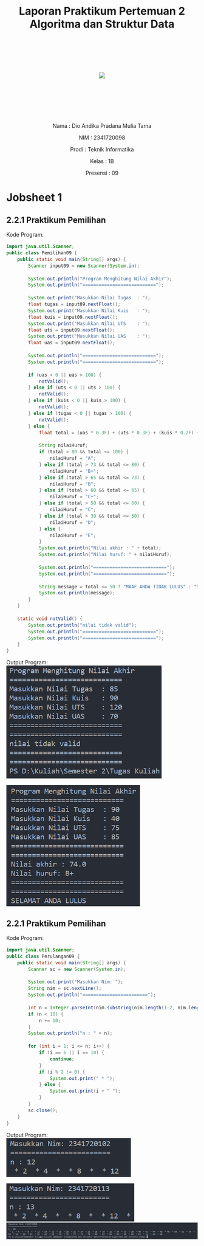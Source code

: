 # <p align ="center">Laporan Praktikum Pertemuan 2 Algoritma dan Struktur Data</p>
<br><br><br><br>

<p align="center">
   <img src="https://static.wikia.nocookie.net/logopedia/images/8/8a/Politeknik_Negeri_Malang.png/revision/latest?cb=20190922202558" width="30%"> </p>

<br><br><br><br><br>

<p align = "center"> Nama     : Dio Andika Pradana Mulia Tama </p>
<p align = "center"> NIM      : 2341720098 </p>
<p align = "center"> Prodi    : Teknik Informatika</p>
<p align = "center"> Kelas    : 1B </p>
<p align = "center"> Presensi : 09 </p>

# Jobsheet 1

## 2.2.1 Praktikum Pemilihan

Kode Program:
```java
import java.util.Scanner;
public class Pemilihan09 {
    public static void main(String[] args) {
        Scanner input09 = new Scanner(System.in);

        System.out.println("Program Menghitung Nilai Akhir");
        System.out.println("===========================");

        System.out.print("Masukkan Nilai Tugas  : ");
        float tugas = input09.nextFloat();
        System.out.print("Masukkan Nilai Kuis   : ");
        float kuis = input09.nextFloat();
        System.out.print("Masukkan Nilai UTS    : ");
        float uts = input09.nextFloat();
        System.out.print("Masukkan Nilai UAS    : ");
        float uas = input09.nextFloat();

        System.out.println("===========================");
        System.out.println("===========================");

        if (uas < 0 || uas > 100) {
            notValid();
        } else if (uts < 0 || uts > 100) {
            notValid();
        } else if (kuis < 0 || kuis > 100) {
            notValid();
        } else if (tugas < 0 || tugas > 100) {
            notValid();
        } else {
            float total = (uas * 0.3F) + (uts * 0.3F) + (kuis * 0.2F) + (tugas * 0.2F);

            String nilaiHuruf;
            if (total > 80 && total <= 100) {
                nilaiHuruf = "A";
            } else if (total > 73 && total <= 80) {
                nilaiHuruf = "B+";        
            } else if (total > 65 && total <= 73) {
                nilaiHuruf = "B";
            } else if (total > 60 && total <= 65) {
                nilaiHuruf = "C+";
            } else if (total > 50 && total <= 60) {
                nilaiHuruf = "C";
            } else if (total > 39 && total <= 50) {
                nilaiHuruf = "D";
            } else {
                nilaiHuruf = "E";
            }
            System.out.println("Nilai akhir : " + total);
            System.out.println("Nilai huruf: " + nilaiHuruf);

            System.out.println("===========================");
            System.out.println("===========================");

            String message = total <= 50 ? "MAAF ANDA TIDAK LULUS" : "SELAMAT ANDA LULUS";
            System.out.println(message);
        }
    }
    
    static void notValid() {
        System.out.println("nilai tidak valid");
        System.out.println("===========================");
        System.out.println("===========================");
    }
}
```

Output Program:
<img src="pictures/image.png">

<img src="pictures/js1pemilihanASD.png">

## 2.2.1 Praktikum Pemilihan

Kode Program:
```java
import java.util.Scanner;
public class Perulangan09 {
    public static void main(String[] args) {
        Scanner sc = new Scanner(System.in);

        System.out.print("Masukkan Nim: ");
        String nim = sc.nextLine();
        System.out.println("========================");

        int n = Integer.parseInt(nim.substring(nim.length()-2, nim.length()));
        if (n < 10) {
            n += 10;
        }
        System.out.println("n : " + n);
    
        for (int i = 1; i <= n; i++) {
            if (i == 6 || i == 10) {
                continue;   
            }
            if (i % 2 != 0) {
                System.out.print(" * ");
            } else {
                System.out.print(i + " ");
            }           
        }
        sc.close();
    }  
}
```

Output Program:<br>
<img src="pictures/js1loop-output1.png">

<img src="pictures/js1loop-output2.png">

<img src="pictures/js1loop-output3.png">